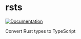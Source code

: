 # rsts

[![Documentation](https://docs.rs/rsts/badge.svg)](https://docs.rs/rsts)

Convert Rust types to TypeScript
